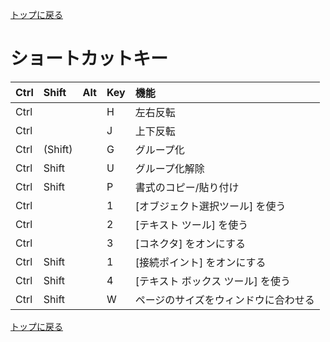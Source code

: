 [トップに戻る](../index.md)

# ショートカットキー

| Ctrl   | Shift   | Alt   | Key  | 機能 |
|:-------|:--------|:------|:-----|:-----|
| Ctrl   |         |       | H    | 左右反転 |
| Ctrl   |         |       | J    | 上下反転 |
| Ctrl   | (Shift) |       | G    | グループ化 |
| Ctrl   | Shift   |       | U    | グループ化解除 |
| Ctrl   | Shift   |       | P    | 書式のコピー/貼り付け |
| Ctrl   |         |       | 1    | [オブジェクト選択ツール] を使う |
| Ctrl   |         |       | 2    | [テキスト ツール] を使う |
| Ctrl   |         |       | 3    | [コネクタ] をオンにする |
| Ctrl   | Shift   |       | 1    | [接続ポイント] をオンにする |
| Ctrl   | Shift   |       | 4    | [テキスト ボックス ツール] を使う |
| Ctrl   | Shift   |       | W    | ページのサイズをウィンドウに合わせる |

[トップに戻る](../index.md)
